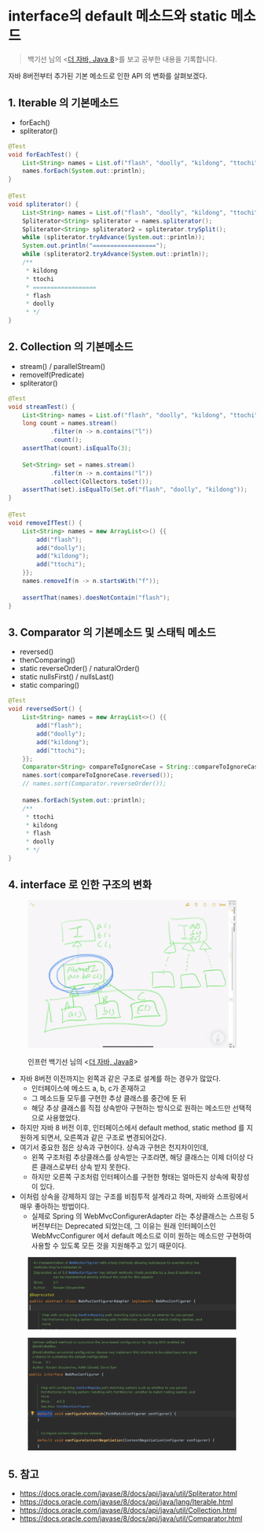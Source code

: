 # interface의 default 메소드와 static 메소드

> 백기선 님의 <[더 자바, Java 8](https://www.inflearn.com/course/the-java-java8)>를 보고 공부한 내용을 기록합니다.&#x20;

자바 8버전부터 추가된 기본 메소드로 인한 API 의 변화를 살펴보겠다.&#x20;

## 1. Iterable 의 기본메소드&#x20;

* forEach()
* spliterator()

```java
@Test
void forEachTest() {
    List<String> names = List.of("flash", "doolly", "kildong", "ttochi");
    names.forEach(System.out::println);
}

@Test
void spliterator() {
    List<String> names = List.of("flash", "doolly", "kildong", "ttochi");
    Spliterator<String> spliterator = names.spliterator();
    Spliterator<String> spliterator2 = spliterator.trySplit();
    while (spliterator.tryAdvance(System.out::println));
    System.out.println("==================");
    while (spliterator2.tryAdvance(System.out::println));
    /**
     * kildong
     * ttochi
     * ==================
     * flash
     * doolly
     * */
}
```

## 2. Collection 의 기본메소드&#x20;

* stream() / parallelStream()
* removeIf(Predicate)
* spliterator()

```java
@Test
void streamTest() {
    List<String> names = List.of("flash", "doolly", "kildong", "ttochi");
    long count = names.stream()
            .filter(n -> n.contains("l"))
            .count();
    assertThat(count).isEqualTo(3);

    Set<String> set = names.stream()
            .filter(n -> n.contains("l"))
            .collect(Collectors.toSet());
    assertThat(set).isEqualTo(Set.of("flash", "doolly", "kildong"));
}

@Test
void removeIfTest() {
    List<String> names = new ArrayList<>() {{
        add("flash");
        add("doolly");
        add("kildong");
        add("ttochi");
    }};
    names.removeIf(n -> n.startsWith("f"));

    assertThat(names).doesNotContain("flash");
}
```

## 3. Comparator 의 기본메소드 및 스태틱 메소드&#x20;

* reversed()
* thenComparing()
* static reverseOrder() / naturalOrder()
* static nullsFirst() / nullsLast()
* static comparing()

```java
@Test
void reversedSort() {
    List<String> names = new ArrayList<>() {{
        add("flash");
        add("doolly");
        add("kildong");
        add("ttochi");
    }};
    Comparator<String> compareToIgnoreCase = String::compareToIgnoreCase;
    names.sort(compareToIgnoreCase.reversed());
    // names.sort(Comparator.reverseOrder());

    names.forEach(System.out::println);
    /**
     * ttochi
     * kildong
     * flash
     * doolly
     * */
}
```

## 4. interface 로 인한 구조의 변화&#x20;

<figure><img src="../../.gitbook/assets/image (3) (9).png" alt=""><figcaption><p>인프런 백기선 님의 &#x3C;<a href="https://www.inflearn.com/course/the-java-java8/dashboard">더 자바, Java8</a>></p></figcaption></figure>

* 자바 8버전 이전까지는 왼쪽과 같은 구조로 설계를 하는 경우가 많았다.
  * 인터페이스에 메소드 a, b, c가 존재하고&#x20;
  * 그 메소드들 모두를 구현한 추상 클래스를 중간에 둔 뒤&#x20;
  * 해당 추상 클래스를 직접 상속받아 구현하는 방식으로 원하는 메소드만 선택적으로 사용했었다.  &#x20;
* 하지만 자바 8 버전 이후, 인터페이스에서 default method, static method 를 지원하게 되면서, 오른쪽과 같은 구조로 변경되어갔다.&#x20;
* 여기서 중요한 점은 상속과 구현이다. 상속과 구현은 천지차이인데, &#x20;
  * 왼쪽 구조처럼 추상클래스를 상속받는 구조라면, 해당 클래스는 이제 더이상 다른 클래스로부터 상속 받지 못한다.&#x20;
  * 하지만 오른쪽 구조처럼 인터페이스를 구현한 형태는 얼마든지 상속에 확장성이 있다.&#x20;
* 이처럼 상속을 강제하지 않는 구조를 비침투적 설계라고 하며, 자바와 스프링에서 매우 좋아하는 방법이다.&#x20;
  * 실제로 Spring 의 WebMvcConfigurerAdapter 라는 추상클래스는 스프링 5버전부터는 Deprecated 되었는데, 그 이유는 원래 인터페이스인 WebMvcConfigurer 에서 default 메소드로 이미 원하는 메소드만 구현하여 사용할 수 있도록 모든 것을 지원해주고 있기 때문이다.&#x20;

<figure><img src="../../.gitbook/assets/image (6).png" alt=""><figcaption></figcaption></figure>

<figure><img src="../../.gitbook/assets/image (2) (4).png" alt=""><figcaption></figcaption></figure>

## 5. 참고&#x20;

* https://docs.oracle.com/javase/8/docs/api/java/util/Spliterator.html
* https://docs.oracle.com/javase/8/docs/api/java/lang/Iterable.html
* https://docs.oracle.com/javase/8/docs/api/java/util/Collection.html
* https://docs.oracle.com/javase/8/docs/api/java/util/Comparator.html

